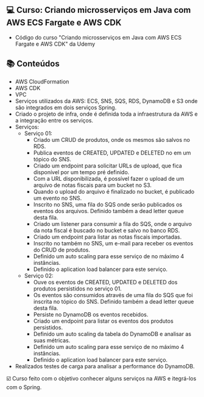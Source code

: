 ## 💻 Curso: Criando microsserviços em Java com AWS ECS Fargate e AWS CDK

- Código do curso "Criando microsserviços em Java com AWS ECS Fargate e AWS CDK" da Udemy

## :books: Conteúdos
- AWS CloudFormation
- AWS CDK
- VPC
- Serviços utilizados da AWS: ECS, SNS, SQS, RDS, DynamoDB e S3 onde são integrados em dois serviços Spring.
- Criado o projeto de infra, onde é definida toda a infraestrutura da AWS e a integração entre os serviços.
- Serviços:
    - Serviço 01:
      - Criado um CRUD de produtos, onde os mesmos são salvos no RDS.
      - Publica eventos de CREATED, UPDATED e DELETED no em um tópico do SNS.
      - Criado um endpoint para solicitar URLs de upload, que fica disponível por um tempo pré definido. 
      - Com a URL disponibilizada, é possível fazer o upload de um arquivo de notas fiscais para um bucket no S3.
      - Quando o upload do arquivo é finalizado no bucket, é publicado um evento no SNS.
      - Inscrito no SNS, uma fila do SQS onde serão publicados os eventos dos arquivos. Definido também a dead letter queue desta fila.
      - Criado um listener para consumir a fila do SQS, onde o arquivo da nota fiscal é buscado no bucket e salvo no banco RDS.
      - Criado um endpoint para listar as notas fiscais importadas.
      - Inscrito no também no SNS, um e-mail para receber os eventos do CRUD de produtos.
      - Definido um auto scaling para esse serviço de no máximo 4 instâncias.
      - Definido o aplication load balancer para este serviço.
    - Serviço 02:
      - Ouve os eventos de CREATED, UPDATED e DELETED dos produtos persistidos no serviço 01.
      - Os eventos são consumidos através de uma fila do SQS que foi inscrita no tópico do SNS. Definido também a dead letter queue desta fila.
      - Persiste no DynamoDB os eventos recebidos.
      - Criado um endpoint para listar os eventos dos produtos persistidos.
      - Definido um auto scaling da tabela do DynamoDB e analisar as suas métricas.
      - Definido um auto scaling para esse serviço de no máximo 4 instâncias.
      - Definido o aplication load balancer para este serviço.    
 - Realizados testes de carga para analisar a performance do DynamoDB.

☑️ Curso feito com o objetivo conhecer alguns serviços na AWS e itegrá-los com o Spring.

